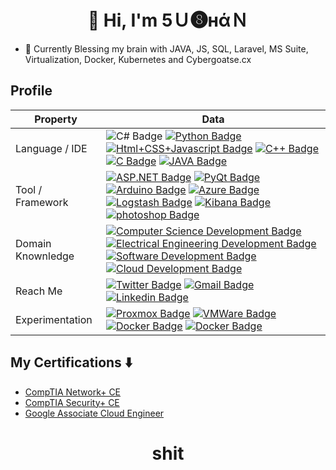 <h1 align = "center">👋 Hi, I'm 5Ｕ❽нάＮ</h1>


- 🌱  Currently Blessing my brain with JAVA, JS, SQL, Laravel, MS Suite, Virtualization, Docker, Kubernetes and Cybergoatse.cx 


## Profile
Property                 | Data  
-------------------------|------
Language / IDE           | ![C# Badge](https://img.shields.io/badge/-Visual%20Studio-239120?style=flat&logo=C-Sharp&logoColor=white) [![Python Badge](https://img.shields.io/badge/-PyCharm-3776AB?style=flat&logo=Python&logoColor=white)](https://github.com/search?l=Python&q=user%5u8han&type=Repositories) [![Html+CSS+Javascript Badge](https://img.shields.io/badge/-Visual%20Studio%20Code-F7DF1E?style=flat&logo=Javascript&logoColor=white)](https://github.com/search?l=JavaScript&q=user%5u8han&type=Repositories) [![C++ Badge](https://img.shields.io/badge/-Visual%20Studio-00599C?style=flat&logo=C%2B%2B&logoColor=white)](https://github.com/search?q=user%5u8han&type=Repositories) [![C Badge](https://img.shields.io/badge/-Visual%20Studio-A8B9CC?style=flat&logo=C&logoColor=white)](https://github.com/search?q=user%5u8han&type=Repositories) [![JAVA Badge](https://img.shields.io/badge/-Eclipse-007396?style=flat&logo=JAVA&logoColor=white)](https://github.com/search?q=user%5u8han&type=Repositories)
Tool / Framework         | [![ASP.NET Badge](https://img.shields.io/badge/-ASP.NET-5C2D91?style=flat&logo=.net&logoColor=white)](https://github.com/search?q=user%5u8han&type=Repositories) [![PyQt Badge](https://img.shields.io/badge/-PyQt-41CD52?style=flat&logo=Qt&logoColor=white)](https://github.com/zmcx16/AxisTradeCult) [![Arduino Badge](https://img.shields.io/badge/-Arduino-00979D?style=flat&logo=Arduino&logoColor=white)](https://github.com/search?q=user%5u8han&type=Repositories) [![Azure Badge](https://img.shields.io/badge/-Microsoft%20Azure-0089D6?style=flat&logo=Microsoft-Azure&logoColor=white)](https://github.com/search?q=user%5u8han&type=Repositories)  [![Logstash Badge](https://img.shields.io/badge/-Logstash-F2BD1A?style=flat&logo=Logstash&logoColor=white)](https://github.com/search?q=user%5u8han&type=Repositories) [![Kibana Badge](https://img.shields.io/badge/-Kibana-E8478B?style=flat&logo=Kibana&logoColor=white)](https://github.com/search?q=user%5u8han&type=Repositories) [![photoshop Badge](https://img.shields.io/badge/-Photoshop-26C9FF?style=flat&logo=Adobe-Photoshop&logoColor=white)](https://github.com/search?q=user%5u8han&type=Repositories)
Domain Knownledge        | [![Computer Science Development Badge](https://img.shields.io/badge/-Computer%20Science-FAB040?style=flat&logoColor=white)](https://github.com/search?q=user%5u8han&type=Repositories) [![Electrical Engineering Development Badge](https://img.shields.io/badge/-Electrical%20Engineering-4C8CBF?style=flat&logoColor=white)](https://github.com/search?q=user%5u8han&type=Repositories) [![Software Development Badge](https://img.shields.io/badge/-Software%20Development-FF6600?style=flat&logoColor=white)](https://github.com/search?q=user%5u8han&type=Repositories) [![Cloud Development Badge](https://img.shields.io/badge/-Cloud%20Development-FF6600?style=flat&logoColor=white)](https://github.com/search?q=user%5u8han&type=Repositories) 
Reach Me                 | [![Twitter Badge](https://img.shields.io/badge/-5u8han-00acee?style=flat&logo=twitter&logoColor=white)](https://twitter.com/5u8han/) [![Gmail Badge](https://img.shields.io/badge/-5u8han-e54448?style=flat&logo=Gmail&logoColor=white)](mailto:5u8haaan@gmail.com) [![Linkedin Badge](https://img.shields.io/badge/-Subhan-blue?style=flat&logo=Linkedin&logoColor=white)](https://www.linkedin.com/in/5u8han/)
Experimentation                 | [![Proxmox Badge](https://img.shields.io/badge/-Proxmox-00acee?style=flat&logo=proxmox&logoColor=white)](https://proxmox.com/) [![VMWare Badge](https://img.shields.io/badge/-VMware-e54448?style=flat&logo=vmware&logoColor=white)](vmware.com) [![Docker Badge](https://img.shields.io/badge/-Docker-blue?style=flat&logo=Docker&logoColor=white)](https://www.docker.com/) [![Docker Badge](https://img.shields.io/badge/-kubernetes-blue?style=flat&logo=kubernetes&logoColor=white)](https://www.kubernetes.io)
## My Certifications :arrow_down:
- [CompTIA Network+ CE](http://www.5u8han.dev/wp-content/uploads/2022/03/CompTIA-Network-ce-certificate.pdf)
- [CompTIA Security+ CE](http://www.5u8han.dev/wp-content/uploads/2022/03/CompTIA-Security-ce-certificate.pdf)
- [Google Associate Cloud Engineer](https://www.credential.net/cc682787-d293-4349-bc74-6d00c0e8592d?key=6dd2d9d94d7258eed8527cfba5e9b4e2c89870a3b127fe278fbf83e0884e2f04&record_view=true)
 
 <h1 align = center> shit</h1>